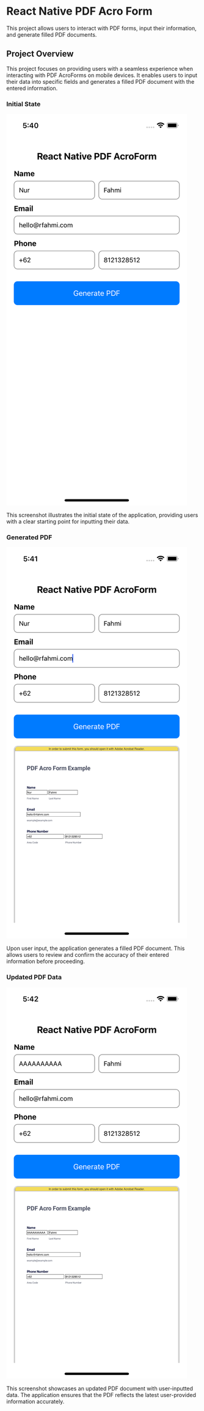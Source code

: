 # React Native PDF Acro Form

This project allows users to interact with PDF forms, input their information, and generate filled PDF documents.

## Project Overview
This project focuses on providing users with a seamless experience when interacting with PDF AcroForms on mobile devices. It enables users to input their data into specific fields and generates a filled PDF document with the entered information.

### Initial State

![Screen 1](/documentation/ss1.png)

This screenshot illustrates the initial state of the application, providing users with a clear starting point for inputting their data.

### Generated PDF

![Screen 2](/documentation/ss2.png)

Upon user input, the application generates a filled PDF document. This allows users to review and confirm the accuracy of their entered information before proceeding.

### Updated PDF Data

![Screen 3](/documentation/ss3.png)

This screenshot showcases an updated PDF document with user-inputted data. The application ensures that the PDF reflects the latest user-provided information accurately.
